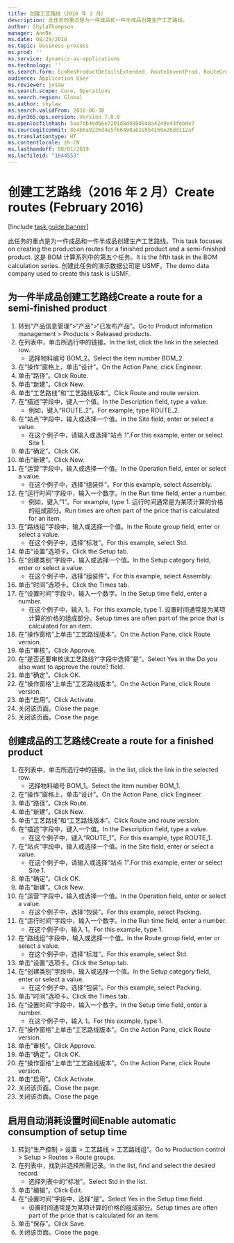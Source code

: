 ```yaml
---
title: 创建工艺路线（2016 年 2 月）
description: 此任务的重点是为一件成品和一件半成品创建生产工艺路线。
author: ShylaThompson
manager: AnnBe
ms.date: 08/29/2018
ms.topic: business-process
ms.prod: ''
ms.service: dynamics-ax-applications
ms.technology: ''
ms.search.form: EcoResProductDetailsExtended, RouteInventProd, RouteGroup
audience: Application User
ms.reviewer: josaw
ms.search.scope: Core, Operations
ms.search.region: Global
ms.author: shylaw
ms.search.validFrom: 2016-06-30
ms.dyn365.ops.version: Version 7.0.0
ms.openlocfilehash: 5aa7db4ed66e7201d8d480d948a4249e43febde7
ms.sourcegitcommit: 8b4b6a9226d4e5f66498ab2a5b4160e26dd112af
ms.translationtype: HT
ms.contentlocale: zh-CN
ms.lasthandoff: 08/01/2019
ms.locfileid: "1844553"
---
```

# <a name="create-routes-february-2016"></a><span data-ttu-id="b2bcb-103">创建工艺路线（2016 年 2 月）</span><span class="sxs-lookup"><span data-stu-id="b2bcb-103">Create routes (February 2016)</span></span>

[!include [task guide banner](../../includes/task-guide-banner.md)]

<span data-ttu-id="b2bcb-104">此任务的重点是为一件成品和一件半成品创建生产工艺路线。</span><span class="sxs-lookup"><span data-stu-id="b2bcb-104">This task focuses on creating the production routes for a finished product and a semi-finished product.</span></span> <span data-ttu-id="b2bcb-105">这是 BOM 计算系列中的第五个任务。</span><span class="sxs-lookup"><span data-stu-id="b2bcb-105">It is the fifth task in the BOM calculation series.</span></span> <span data-ttu-id="b2bcb-106">创建此任务的演示数据公司是 USMF。</span><span class="sxs-lookup"><span data-stu-id="b2bcb-106">The demo data company used to create this task is USMF.</span></span>


## <a name="create-a-route-for-a-semi-finished-product"></a><span data-ttu-id="b2bcb-107">为一件半成品创建工艺路线</span><span class="sxs-lookup"><span data-stu-id="b2bcb-107">Create a route for a semi-finished product</span></span>
1. <span data-ttu-id="b2bcb-108">转到“产品信息管理”>“产品”>“已发布产品”。</span><span class="sxs-lookup"><span data-stu-id="b2bcb-108">Go to Product information management > Products > Released products.</span></span>
2. <span data-ttu-id="b2bcb-109">在列表中，单击所选行中的链接。</span><span class="sxs-lookup"><span data-stu-id="b2bcb-109">In the list, click the link in the selected row.</span></span>
    * <span data-ttu-id="b2bcb-110">选择物料编号 BOM_2。</span><span class="sxs-lookup"><span data-stu-id="b2bcb-110">Select the item number BOM_2.</span></span>  
3. <span data-ttu-id="b2bcb-111">在“操作”窗格上，单击“设计”。</span><span class="sxs-lookup"><span data-stu-id="b2bcb-111">On the Action Pane, click Engineer.</span></span>
4. <span data-ttu-id="b2bcb-112">单击“路径”。</span><span class="sxs-lookup"><span data-stu-id="b2bcb-112">Click Route.</span></span>
5. <span data-ttu-id="b2bcb-113">单击“新建”。</span><span class="sxs-lookup"><span data-stu-id="b2bcb-113">Click New.</span></span>
6. <span data-ttu-id="b2bcb-114">单击“工艺路线”和“工艺路线版本”。</span><span class="sxs-lookup"><span data-stu-id="b2bcb-114">Click Route and route version.</span></span>
7. <span data-ttu-id="b2bcb-115">在“描述”字段中，键入一个值。</span><span class="sxs-lookup"><span data-stu-id="b2bcb-115">In the Description field, type a value.</span></span>
    * <span data-ttu-id="b2bcb-116">例如，键入“ROUTE_2”。</span><span class="sxs-lookup"><span data-stu-id="b2bcb-116">For example, type ROUTE_2.</span></span>  
8. <span data-ttu-id="b2bcb-117">在“站点”字段中，输入或选择一个值。</span><span class="sxs-lookup"><span data-stu-id="b2bcb-117">In the Site field, enter or select a value.</span></span>
    * <span data-ttu-id="b2bcb-118">在这个例子中，请输入或选择“站点 1”.</span><span class="sxs-lookup"><span data-stu-id="b2bcb-118">For this example, enter or select Site 1.</span></span>  
9. <span data-ttu-id="b2bcb-119">单击“确定”。</span><span class="sxs-lookup"><span data-stu-id="b2bcb-119">Click OK.</span></span>
10. <span data-ttu-id="b2bcb-120">单击“新建”。</span><span class="sxs-lookup"><span data-stu-id="b2bcb-120">Click New.</span></span>
11. <span data-ttu-id="b2bcb-121">在“运营”字段中，输入或选择一个值。</span><span class="sxs-lookup"><span data-stu-id="b2bcb-121">In the Operation field, enter or select a value.</span></span>
    * <span data-ttu-id="b2bcb-122">在这个例子中，选择“组装件”。</span><span class="sxs-lookup"><span data-stu-id="b2bcb-122">For this example, select Assembly.</span></span>  
12. <span data-ttu-id="b2bcb-123">在“运行时间”字段中，输入一个数字。</span><span class="sxs-lookup"><span data-stu-id="b2bcb-123">In the Run time field, enter a number.</span></span>
    * <span data-ttu-id="b2bcb-124">例如，键入“1”。</span><span class="sxs-lookup"><span data-stu-id="b2bcb-124">For example, type 1.</span></span> <span data-ttu-id="b2bcb-125">运行时间通常是为某项计算的价格的组成部分。</span><span class="sxs-lookup"><span data-stu-id="b2bcb-125">Run times are often part of the price that is calculated for an item.</span></span>  
13. <span data-ttu-id="b2bcb-126">在“路线组”字段中，输入或选择一个值。</span><span class="sxs-lookup"><span data-stu-id="b2bcb-126">In the Route group field, enter or select a value.</span></span>
    * <span data-ttu-id="b2bcb-127">在这个例子中，选择“标准”。</span><span class="sxs-lookup"><span data-stu-id="b2bcb-127">For this example, select Std.</span></span>  
14. <span data-ttu-id="b2bcb-128">单击“设置”选项卡。</span><span class="sxs-lookup"><span data-stu-id="b2bcb-128">Click the Setup tab.</span></span>
15. <span data-ttu-id="b2bcb-129">在“创建类别”字段中，输入或选择一个值。</span><span class="sxs-lookup"><span data-stu-id="b2bcb-129">In the Setup category field, enter or select a value.</span></span>
    * <span data-ttu-id="b2bcb-130">在这个例子中，选择“组装件”。</span><span class="sxs-lookup"><span data-stu-id="b2bcb-130">For this example, select Assembly.</span></span>  
16. <span data-ttu-id="b2bcb-131">单击“时间”选项卡。</span><span class="sxs-lookup"><span data-stu-id="b2bcb-131">Click the Times tab.</span></span>
17. <span data-ttu-id="b2bcb-132">在“设置时间”字段中，输入一个数字。</span><span class="sxs-lookup"><span data-stu-id="b2bcb-132">In the Setup time field, enter a number.</span></span>
    * <span data-ttu-id="b2bcb-133">在这个例子中，输入 1。</span><span class="sxs-lookup"><span data-stu-id="b2bcb-133">For this example, type 1.</span></span> <span data-ttu-id="b2bcb-134">设置时间通常是为某项计算的价格的组成部分。</span><span class="sxs-lookup"><span data-stu-id="b2bcb-134">Setup times are often part of the price that is calculated for an item.</span></span>  
18. <span data-ttu-id="b2bcb-135">在“操作窗格”上单击“工艺路线版本”。</span><span class="sxs-lookup"><span data-stu-id="b2bcb-135">On the Action Pane, click Route version.</span></span>
19. <span data-ttu-id="b2bcb-136">单击“审核”。</span><span class="sxs-lookup"><span data-stu-id="b2bcb-136">Click Approve.</span></span>
20. <span data-ttu-id="b2bcb-137">在“是否还要审核该工艺路线?“字段中选择”是“。</span><span class="sxs-lookup"><span data-stu-id="b2bcb-137">Select Yes in the Do you also want to approve the route? field.</span></span>
21. <span data-ttu-id="b2bcb-138">单击“确定”。</span><span class="sxs-lookup"><span data-stu-id="b2bcb-138">Click OK.</span></span>
22. <span data-ttu-id="b2bcb-139">在“操作窗格”上单击“工艺路线版本”。</span><span class="sxs-lookup"><span data-stu-id="b2bcb-139">On the Action Pane, click Route version.</span></span>
23. <span data-ttu-id="b2bcb-140">单击“启用”。</span><span class="sxs-lookup"><span data-stu-id="b2bcb-140">Click Activate.</span></span>
24. <span data-ttu-id="b2bcb-141">关闭该页面。</span><span class="sxs-lookup"><span data-stu-id="b2bcb-141">Close the page.</span></span>
25. <span data-ttu-id="b2bcb-142">关闭该页面。</span><span class="sxs-lookup"><span data-stu-id="b2bcb-142">Close the page.</span></span>

## <a name="create-a-route-for-a-finished-product"></a><span data-ttu-id="b2bcb-143">创建成品的工艺路线</span><span class="sxs-lookup"><span data-stu-id="b2bcb-143">Create a route for a finished product</span></span>
1. <span data-ttu-id="b2bcb-144">在列表中，单击所选行中的链接。</span><span class="sxs-lookup"><span data-stu-id="b2bcb-144">In the list, click the link in the selected row.</span></span>
    * <span data-ttu-id="b2bcb-145">选择物料编号 BOM_1。</span><span class="sxs-lookup"><span data-stu-id="b2bcb-145">Select the item number BOM_1.</span></span>  
2. <span data-ttu-id="b2bcb-146">在“操作”窗格上，单击“设计”。</span><span class="sxs-lookup"><span data-stu-id="b2bcb-146">On the Action Pane, click Engineer.</span></span>
3. <span data-ttu-id="b2bcb-147">单击“路径”。</span><span class="sxs-lookup"><span data-stu-id="b2bcb-147">Click Route.</span></span>
4. <span data-ttu-id="b2bcb-148">单击“新建”。</span><span class="sxs-lookup"><span data-stu-id="b2bcb-148">Click New.</span></span>
5. <span data-ttu-id="b2bcb-149">单击“工艺路线”和“工艺路线版本”。</span><span class="sxs-lookup"><span data-stu-id="b2bcb-149">Click Route and route version.</span></span>
6. <span data-ttu-id="b2bcb-150">在“描述”字段中，键入一个值。</span><span class="sxs-lookup"><span data-stu-id="b2bcb-150">In the Description field, type a value.</span></span>
    * <span data-ttu-id="b2bcb-151">在这个例子中，键入“ROUTE_1”。</span><span class="sxs-lookup"><span data-stu-id="b2bcb-151">For this example, type ROUTE_1.</span></span>  
7. <span data-ttu-id="b2bcb-152">在“站点”字段中，输入或选择一个值。</span><span class="sxs-lookup"><span data-stu-id="b2bcb-152">In the Site field, enter or select a value.</span></span>
    * <span data-ttu-id="b2bcb-153">在这个例子中，请输入或选择“站点 1”.</span><span class="sxs-lookup"><span data-stu-id="b2bcb-153">For this example, enter or select Site 1.</span></span>  
8. <span data-ttu-id="b2bcb-154">单击“确定”。</span><span class="sxs-lookup"><span data-stu-id="b2bcb-154">Click OK.</span></span>
9. <span data-ttu-id="b2bcb-155">单击“新建”。</span><span class="sxs-lookup"><span data-stu-id="b2bcb-155">Click New.</span></span>
10. <span data-ttu-id="b2bcb-156">在“运营”字段中，输入或选择一个值。</span><span class="sxs-lookup"><span data-stu-id="b2bcb-156">In the Operation field, enter or select a value.</span></span>
    * <span data-ttu-id="b2bcb-157">在这个例子中，选择“包装”。</span><span class="sxs-lookup"><span data-stu-id="b2bcb-157">For this example, select Packing.</span></span>  
11. <span data-ttu-id="b2bcb-158">在“运行时间”字段中，输入一个数字。</span><span class="sxs-lookup"><span data-stu-id="b2bcb-158">In the Run time field, enter a number.</span></span>
    * <span data-ttu-id="b2bcb-159">在这个例子中，输入 1。</span><span class="sxs-lookup"><span data-stu-id="b2bcb-159">For this example, type 1.</span></span>  
12. <span data-ttu-id="b2bcb-160">在“路线组”字段中，输入或选择一个值。</span><span class="sxs-lookup"><span data-stu-id="b2bcb-160">In the Route group field, enter or select a value.</span></span>
    * <span data-ttu-id="b2bcb-161">在这个例子中，选择“标准”。</span><span class="sxs-lookup"><span data-stu-id="b2bcb-161">For this example, select Std.</span></span>  
13. <span data-ttu-id="b2bcb-162">单击“设置”选项卡。</span><span class="sxs-lookup"><span data-stu-id="b2bcb-162">Click the Setup tab.</span></span>
14. <span data-ttu-id="b2bcb-163">在“创建类别”字段中，输入或选择一个值。</span><span class="sxs-lookup"><span data-stu-id="b2bcb-163">In the Setup category field, enter or select a value.</span></span>
    * <span data-ttu-id="b2bcb-164">在这个例子中，选择“包装”。</span><span class="sxs-lookup"><span data-stu-id="b2bcb-164">For this example, select Packing.</span></span>  
15. <span data-ttu-id="b2bcb-165">单击“时间”选项卡。</span><span class="sxs-lookup"><span data-stu-id="b2bcb-165">Click the Times tab.</span></span>
16. <span data-ttu-id="b2bcb-166">在“设置时间”字段中，输入一个数字。</span><span class="sxs-lookup"><span data-stu-id="b2bcb-166">In the Setup time field, enter a number.</span></span>
    * <span data-ttu-id="b2bcb-167">在这个例子中，输入 1。</span><span class="sxs-lookup"><span data-stu-id="b2bcb-167">For this example, type 1.</span></span>  
17. <span data-ttu-id="b2bcb-168">在“操作窗格”上单击“工艺路线版本”。</span><span class="sxs-lookup"><span data-stu-id="b2bcb-168">On the Action Pane, click Route version.</span></span>
18. <span data-ttu-id="b2bcb-169">单击“审核”。</span><span class="sxs-lookup"><span data-stu-id="b2bcb-169">Click Approve.</span></span>
19. <span data-ttu-id="b2bcb-170">单击“确定”。</span><span class="sxs-lookup"><span data-stu-id="b2bcb-170">Click OK.</span></span>
20. <span data-ttu-id="b2bcb-171">在“操作窗格”上单击“工艺路线版本”。</span><span class="sxs-lookup"><span data-stu-id="b2bcb-171">On the Action Pane, click Route version.</span></span>
21. <span data-ttu-id="b2bcb-172">单击“启用”。</span><span class="sxs-lookup"><span data-stu-id="b2bcb-172">Click Activate.</span></span>
22. <span data-ttu-id="b2bcb-173">关闭该页面。</span><span class="sxs-lookup"><span data-stu-id="b2bcb-173">Close the page.</span></span>
23. <span data-ttu-id="b2bcb-174">关闭该页面。</span><span class="sxs-lookup"><span data-stu-id="b2bcb-174">Close the page.</span></span>

## <a name="enable-automatic-consumption-of-setup-time"></a><span data-ttu-id="b2bcb-175">启用自动消耗设置时间</span><span class="sxs-lookup"><span data-stu-id="b2bcb-175">Enable automatic consumption of setup time</span></span>
1. <span data-ttu-id="b2bcb-176">转到“生产控制 > 设置 > 工艺路线 > 工艺路线组”。</span><span class="sxs-lookup"><span data-stu-id="b2bcb-176">Go to Production control > Setup > Routes > Route groups.</span></span>
2. <span data-ttu-id="b2bcb-177">在列表中，找到并选择所需记录。</span><span class="sxs-lookup"><span data-stu-id="b2bcb-177">In the list, find and select the desired record.</span></span>
    * <span data-ttu-id="b2bcb-178">选择列表中的“标准”。</span><span class="sxs-lookup"><span data-stu-id="b2bcb-178">Select Std in the list.</span></span>  
3. <span data-ttu-id="b2bcb-179">单击“编辑”。</span><span class="sxs-lookup"><span data-stu-id="b2bcb-179">Click Edit.</span></span>
4. <span data-ttu-id="b2bcb-180">在“设置时间”字段中，选择“是”。</span><span class="sxs-lookup"><span data-stu-id="b2bcb-180">Select Yes in the Setup time field.</span></span>
    * <span data-ttu-id="b2bcb-181">设置时间通常是为某项计算的价格的组成部分。</span><span class="sxs-lookup"><span data-stu-id="b2bcb-181">Setup times are often part of the price that is calculated for an item.</span></span>  
5. <span data-ttu-id="b2bcb-182">单击“保存”。</span><span class="sxs-lookup"><span data-stu-id="b2bcb-182">Click Save.</span></span>
6. <span data-ttu-id="b2bcb-183">关闭该页面。</span><span class="sxs-lookup"><span data-stu-id="b2bcb-183">Close the page.</span></span>

